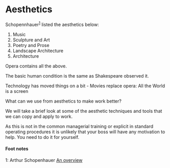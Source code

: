 # Aesthetics

Schopennhauer<sup>[1](#myfootnote1)</sup> listed the aesthetics below:

1. Music
2. Sculpture and Art
3. Poetry and Prose
4. Landscape Architecture
5. Architecture

Opera contains all the above.

The basic human condition is the same as Shakespeare observed it.

Technology has moved things on a bit - Movies replace opera: All the World is a screen

What can we use from aesthetics to make work better?

We will take a brief look at some of the aesthetic techniques and tools that we can copy and apply to work.

As this is not in the common managerial training or explicit in standard operating procedures it is unlikely that your boss will have any motivation to help. You need to do it for yourself.

#### Foot notes
<a name="myfootnote1">1</a>: Arthur Schopenhauer <a href="https://en.wikipedia.org/wiki/Arthur_Schopenhauer" target="_blank">An overview</a>


